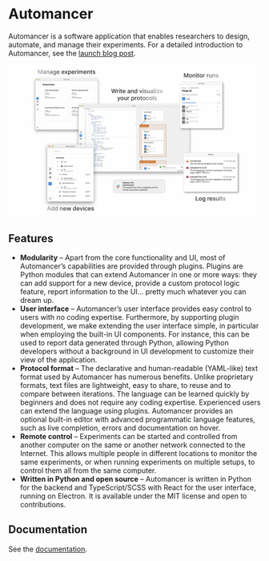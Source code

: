 # Automancer

Automancer is a software application that enables researchers to design, automate, and manage their experiments. For a detailed introduction to Automancer, see the [launch blog post](https://www.adaptyvbio.com/blog/automancer).

![Automancer preview diagram](https://raw.githubusercontent.com/adaptyvbio/automancer-docs/1e1062859c878aca0d3efce003d609286fc91513/assets/hero.webp)


## Features

- **Modularity** – Apart from the core functionality and UI, most of Automancer’s capabilities are provided through plugins. Plugins are Python modules that can extend Automancer in one or more ways: they can add support for a new device, provide a custom protocol logic feature, report information to the UI… pretty much whatever you can dream up.
- **User interface** – Automancer’s user interface provides easy control to users with no coding expertise. Furthermore, by supporting plugin development, we make extending the user interface simple, in particular when employing the built-in UI components. For instance, this can be used to report data generated through Python, allowing Python developers without a background in UI development to customize their view of the application.
- **Protocol format** – The declarative and human-readable (YAML-like) text format used by Automancer has numerous benefits. Unlike proprietary formats, text files are lightweight, easy to share, to reuse and to compare between iterations. The language can be learned quickly by beginners and does not require any coding expertise. Experienced users can extend the language using plugins. Automancer provides an optional built-in editor with advanced programmatic language features, such as live completion, errors and documentation on hover.
- **Remote control** – Experiments can be started and controlled from another computer on the same or another network connected to the Internet. This allows multiple people in different locations to monitor the same experiments, or when running experiments on multiple setups, to control them all from the same computer.
- **Written in Python and open source** – Automancer is written in Python for the backend and TypeScript/SCSS with React for the user interface, running on Electron. It is available under the MIT license and open to contributions.


## Documentation

See the [documentation](https://automancer.adaptyvbio.com).
